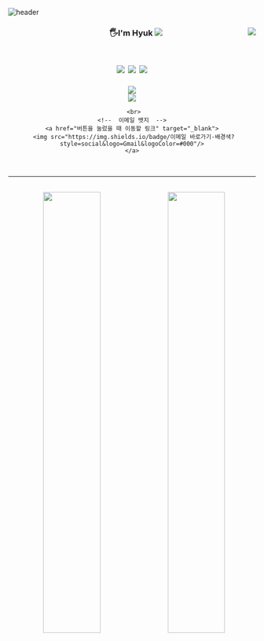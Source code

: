 ![header](https://capsule-render.vercel.app/api?type=waving&color=gradient&height=200&section=header&&fontAlignY=40&fontSize=55&text=Hyuk%20Github!&desc=frontEnd%20Developer)

<div align="center">
 
 <!-- git Stats  -->
 <img align="right" src="https://github-readme-stats.vercel.app/api?username=Whyukim&theme=dark&show_icons=true"/>
 
 <!-- 타이틀  -->
 <h3>
  &nbsp;&nbsp;&nbsp;&nbsp;&nbsp;&nbsp;&nbsp;&nbsp;
  🖐I'm Hyuk 
  <a href="https://suave-lilac-075.notion.site/fd0c2a204d8e4fd7b193800c20d5eda0?v=c62e2af146ed446a97b34c86c16d4835">
   <img src="https://img.shields.io/badge/Introduction-000?style=socail&logoColor=fff" />
  </a>
 </h3>
 
 
<h1>
<!--  스킬  -->
  <img src="https://img.shields.io/badge/React-61DAFB?style=flat-square&logo=react&logoColor=white"/>
  <img src="https://img.shields.io/badge/JavaScript-F7DF1E?style=flat-square&logo=javascript&logoColor=white"/>
  <img src="https://img.shields.io/badge/JavaScript-3178C6?style=flat-square&logo=typescript&logoColor=white"/>
</h1>
 
<div>
   <!--  벨로그 뱃지  -->
     <a href="https://velog.io/@hyukfr0nt" target="_blank">
      <img src="https://img.shields.io/badge/블로그 바로가기-배경색?style=social&logo=Velog&logoColor=#000"/>
      </a>
    <br>
    <!--  노션 뱃지  -->
     <a href="https://velog.io/@hyukfr0nt" target="_blank">
      <img src="https://img.shields.io/badge/프로젝트 바로가기-배경색?style=social&logo=Notion&logoColor=#000"/>
      </a>
  
     <br>
    <!--  이메일 뱃지  -->
    <a href="버튼을 눌렀을 때 이동할 링크" target="_blank">
     <img src="https://img.shields.io/badge/이메일 바로가기-배경색?style=social&logo=Gmail&logoColor=#000"/>
    </a>
  
</div>
  
 <br />
<hr />
 <br />

 
 <!-- git Stats  -->
 <img width="48%" src="https://github-readme-stats.vercel.app/api/top-langs/?username=6810779s&layout=compact&theme=tokyonight"/>
 <!-- git Stats  -->
 <img align="right" width="48%" src="http://mazassumnida.wtf/api/v2/generate_badge?boj=devhyukim"/>
  
